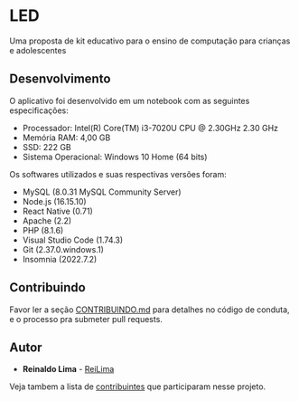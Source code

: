 # LED
Uma proposta de kit educativo para o ensino de computação para crianças e adolescentes

## Desenvolvimento

O aplicativo foi desenvolvido em um notebook com as seguintes especificações:

  - Processador: Intel(R) Core(TM) i3-7020U CPU @ 2.30GHz   2.30 GHz
  - Memória RAM: 4,00 GB
  - SSD: 222 GB
  - Sistema Operacional: Windows 10 Home (64 bits)


Os softwares utilizados e suas respectivas versões foram:

  - MySQL (8.0.31 MySQL Community Server)
  - Node.js (16.15.10)
  - React Native (0.71)
  - Apache (2.2)
  - PHP (8.1.6)
  - Visual Studio Code (1.74.3)
  - Git (2.37.0.windows.1)
  - Insomnia (2022.7.2)

## Contribuindo

Favor ler a seção [CONTRIBUINDO.md](CONTRIBUINDO) para detalhes no código de conduta, e o processo pra submeter pull requests.

## Autor

  - **Reinaldo Lima** - [ReiLima](https://github.com/ReiLima)

Veja tambem a lista de [contribuintes](https://github.com/ReiLima/LED/contribuintes) que participaram nesse projeto.
